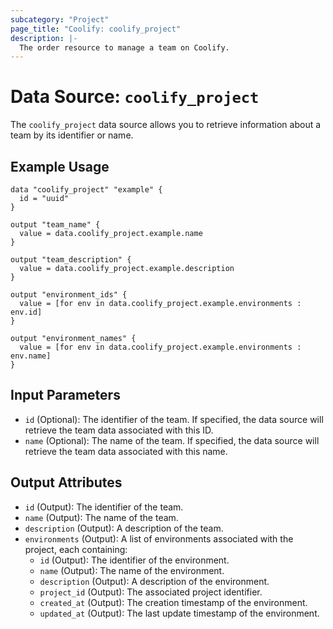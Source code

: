```yaml
---
subcategory: "Project"
page_title: "Coolify: coolify_project"
description: |-
  The order resource to manage a team on Coolify.
---
```


# Data Source: `coolify_project`

The `coolify_project` data source allows you to retrieve information about a team by its identifier or name.

## Example Usage

```hcl
data "coolify_project" "example" {
  id = "uuid"
}

output "team_name" {
  value = data.coolify_project.example.name
}

output "team_description" {
  value = data.coolify_project.example.description
}

output "environment_ids" {
  value = [for env in data.coolify_project.example.environments : env.id]
}

output "environment_names" {
  value = [for env in data.coolify_project.example.environments : env.name]
}
```

## Input Parameters

- `id` (Optional): The identifier of the team. If specified, the data source will retrieve the team data associated with this ID.
- `name` (Optional): The name of the team. If specified, the data source will retrieve the team data associated with this name.

## Output Attributes

- `id` (Output): The identifier of the team.
- `name` (Output): The name of the team.
- `description` (Output): A description of the team.
- `environments` (Output): A list of environments associated with the project, each containing:
  - `id` (Output): The identifier of the environment.
  - `name` (Output): The name of the environment.
  - `description` (Output): A description of the environment.
  - `project_id` (Output): The associated project identifier.
  - `created_at` (Output): The creation timestamp of the environment.
  - `updated_at` (Output): The last update timestamp of the environment.
